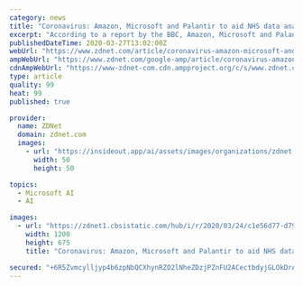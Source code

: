 ```yaml
---
category: news
title: "Coronavirus: Amazon, Microsoft and Palantir to aid NHS data analysis, says report"
excerpt: "According to a report by the BBC, Amazon, Microsoft and Palantir will be part of the effort, as well as Faculty AI, a London-based company that specialises in machine learning and artificial intelligence ... Amazon Web Services will provide cloud-computing resources, while Microsoft Azure is said to have built a \"gigantic\" data store to ..."
publishedDateTime: 2020-03-27T13:02:00Z
webUrl: "https://www.zdnet.com/article/coronavirus-amazon-microsoft-and-palantir-to-aid-nhs-data-analysis-says-report/"
ampWebUrl: "https://www.zdnet.com/google-amp/article/coronavirus-amazon-microsoft-and-palantir-to-aid-nhs-data-analysis-says-report/"
cdnAmpWebUrl: "https://www-zdnet-com.cdn.ampproject.org/c/s/www.zdnet.com/google-amp/article/coronavirus-amazon-microsoft-and-palantir-to-aid-nhs-data-analysis-says-report/"
type: article
quality: 99
heat: 99
published: true

provider:
  name: ZDNet
  domain: zdnet.com
  images:
    - url: "https://insideout.app/ai/assets/images/organizations/zdnet.com-50x50.jpg"
      width: 50
      height: 50

topics:
  - Microsoft AI
  - AI

images:
  - url: "https://zdnet1.cbsistatic.com/hub/i/r/2020/03/24/c1e56d77-d792-423d-b2a0-51f41dcd0e59/thumbnail/1200x675/0216fc8a384fce84009b1f6fcd8dc9cd/us-israel-south-korea-and-china-look-at-5e750948daf32b2d76d61991-1-mar-24-2020-17-50-00-poster.jpg"
    width: 1200
    height: 675
    title: "Coronavirus: Amazon, Microsoft and Palantir to aid NHS data analysis, says report"

secured: "+6R5Zvmcylljyp4b6zpNbQCXhynRZO2lNheZDzjPZnFU2ACectbdyjGLOkDrAXkRzbk2H/zI7Uh51VdoOOh1yaRQ5GoGoTL39vvQ0x1MhRtKE7Vmfq5TpNpc6NAYjMkemo8mEY+rnlTnh1tDvhwPcDfsqwWxrxquyqFvkYs7cIUuyZ2If3cQZVzG0n+fIqeOj3W6OzglK4620goZ0Y7P1qTvgBxCmwi3ISDsaBQXDgN4qSbMI95OaCO7j1dTJKuI6FonsDVI4tVPGPu/prcRsmIETonqrj7aJmAfn7B5MdOiESERiW4ncnNO1XLzC0hO;0dZ+3OcJuZR81qxxHLrMew=="
---
```


